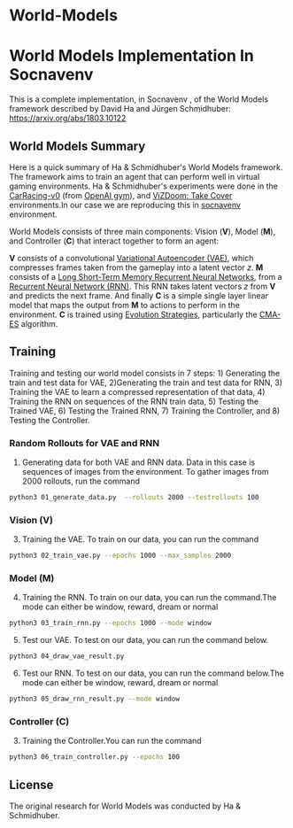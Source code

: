 # World-Models
# World Models Implementation In Socnavenv
This is a complete implementation, in Socnavenv , of the World Models framework described by David Ha and Jürgen Schmidhuber: https://arxiv.org/abs/1803.10122


## World Models Summary

Here is a quick summary of Ha & Schmidhuber's World Models framework. The framework aims to train an agent that can perform well in virtual gaming environments. Ha & Schmidhuber's experiments were done in the [CarRacing-v0](https://gym.openai.com/envs/CarRacing-v0/) (from [OpenAI gym](https://gym.openai.com/)), and [ViZDoom: Take Cover](https://github.com/mwydmuch/ViZDoom/tree/master/scenarios#take-cover) environments.In our case we are reproducing this in [socnavenv](https://github.com/robocomp/gsoc22-socnavenv) environment.


World Models consists of three main components: Vision (**V**), Model (**M**), and Controller (**C**) that interact together to form an agent:


 
**V** consists of a convolutional [Variational Autoencoder (VAE)](https://arxiv.org/abs/1606.05908), which compresses frames taken from the gameplay into a latent vector *z*. **M** consists of a [Long Short-Term Memory Recurrent Neural Networks](https://arxiv.org/pdf/1909.09586.pdf), from a [Recurrent Neural Network (RNN)](https://en.wikipedia.org/wiki/Recurrent_neural_network). This RNN takes latent vectors *z* from **V** and predicts the next frame. And finally **C** is a simple single layer linear model that maps the output from **M** to actions to perform in the environment. **C** is trained using [Evolution Strategies](https://blog.openai.com/evolution-strategies/), particularly the [CMA-ES](https://arxiv.org/abs/1604.00772) algorithm.



## Training

Training and testing our world model consists in 7 steps: 1) Generating the train and test data for VAE, 2)Generating the train and test data for RNN, 3) Training the VAE to learn a compressed representation of that data, 4) Training the RNN on sequences of the RNN train data, 5) Testing the Trained VAE, 6) Testing the Trained RNN, 7) Training the Controller, and 8) Testing the Controller.

### Random Rollouts for VAE and RNN
1) Generating data for both VAE and RNN data. Data in this case is sequences of images from the environment. To gather images from 2000 rollouts, run the command 

```sh
python3 01_generate_data.py  --rollouts 2000 --testrollouts 100
```

### Vision (V)
3) Training the VAE. To train on our data, you can run the command

```sh
python3 02_train_vae.py --epochs 1000 --max_samples 2000
```
### Model (M)
4) Training the RNN. To train on our data, you can run the command.The mode can either be window, reward, dream or normal

```sh
python3 03_train_rnn.py --epochs 1000 --mode window
```


5) Test our VAE. To test on our data, you can run the command below.

```sh
python3 04_draw_vae_result.py 
```


6) Test our RNN. To test on our data, you can run the command below.The mode can either be window, reward, dream or normal

```sh
python3 05_draw_rnn_result.py --mode window
```

### Controller (C)

3) Training the Controller.You can run the command

```sh
python3 06_train_controller.py --epochs 100
```



## License

The original research for World Models was conducted by Ha & Schmidhuber.
